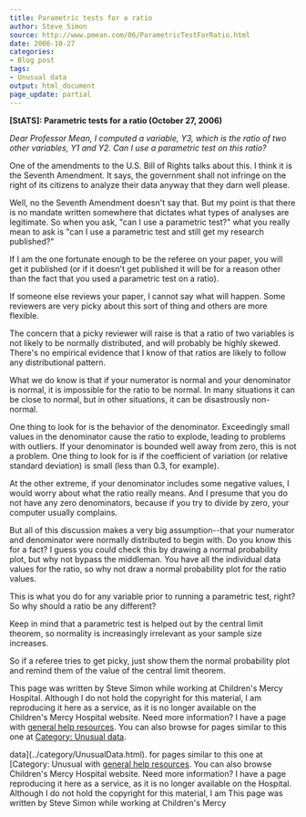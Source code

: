 ```yaml
---
title: Parametric tests for a ratio
author: Steve Simon
source: http://www.pmean.com/06/ParametricTestForRatio.html
date: 2006-10-27
categories:
- Blog post
tags:
- Unusual data
output: html_document
page_update: partial
---
```

**[StATS]: Parametric tests for a ratio (October 27,
2006)**

*Dear Professor Mean, I computed a variable, Y3, which is the ratio of
two other variables, Y1 and Y2. Can I use a parametric test on this
ratio?*

One of the amendments to the U.S. Bill of Rights talks about this. I
think it is the Seventh Amendment. It says, the government shall not
infringe on the right of its citizens to analyze their data anyway that
they darn well please.

Well, no the Seventh Amendment doesn't say that. But my point is that
there is no mandate written somewhere that dictates what types of
analyses are legitimate. So when you ask, "can I use a parametric
test?" what you really mean to ask is "can I use a parametric test and
still get my research published?"

If I am the one fortunate enough to be the referee on your paper, you
will get it published (or if it doesn't get published it will be for a
reason other than the fact that you used a parametric test on a ratio).

If someone else reviews your paper, I cannot say what will happen. Some
reviewers are very picky about this sort of thing and others are more
flexible.

The concern that a picky reviewer will raise is that a ratio of two
variables is not likely to be normally distributed, and will probably be
highly skewed. There's no empirical evidence that I know of that ratios
are likely to follow any distributional pattern.

What we do know is that if your numerator is normal and your denominator
is normal, it is impossible for the ratio to be normal. In many
situations it can be close to normal, but in other situations, it can be
disastrously non-normal.

One thing to look for is the behavior of the denominator. Exceedingly
small values in the denominator cause the ratio to explode, leading to
problems with outliers. If your denominator is bounded well away from
zero, this is not a problem. One thing to look for is if the coefficient
of variation (or relative standard deviation) is small (less than 0.3,
for example).

At the other extreme, if your denominator includes some negative values,
I would worry about what the ratio really means. And I presume that you
do not have any zero denominators, because if you try to divide by zero,
your computer usually complains.

But all of this discussion makes a very big assumption\--that your
numerator and denominator were normally distributed to begin with. Do
you know this for a fact? I guess you could check this by drawing a
normal probability plot, but why not bypass the middleman. You have all
the individual data values for the ratio, so why not draw a normal
probability plot for the ratio values.

This is what you do for any variable prior to running a parametric test,
right? So why should a ratio be any different?

Keep in mind that a parametric test is helped out by the central limit
theorem, so normality is increasingly irrelevant as your sample size
increases.

So if a referee tries to get picky, just show them the normal
probability plot and remind them of the value of the central limit
theorem.

This page was written by Steve Simon while working at Children's Mercy
Hospital. Although I do not hold the copyright for this material, I am
reproducing it here as a service, as it is no longer available on the
Children's Mercy Hospital website. Need more information? I have a page
with [general help resources](../GeneralHelp.html). You can also browse
for pages similar to this one at [Category: Unusual
data](../category/UnusualData.html).
<!---More--->
data](../category/UnusualData.html).
for pages similar to this one at [Category: Unusual
with [general help resources](../GeneralHelp.html). You can also browse
Children's Mercy Hospital website. Need more information? I have a page
reproducing it here as a service, as it is no longer available on the
Hospital. Although I do not hold the copyright for this material, I am
This page was written by Steve Simon while working at Children's Mercy

<!---Do not use
**[StATS]: Parametric tests for a ratio (October 27,
This page was written by Steve Simon while working at Children's Mercy
Hospital. Although I do not hold the copyright for this material, I am
reproducing it here as a service, as it is no longer available on the
Children's Mercy Hospital website. Need more information? I have a page
with [general help resources](../GeneralHelp.html). You can also browse
for pages similar to this one at [Category: Unusual
data](../category/UnusualData.html).
page_update: partial
--->

